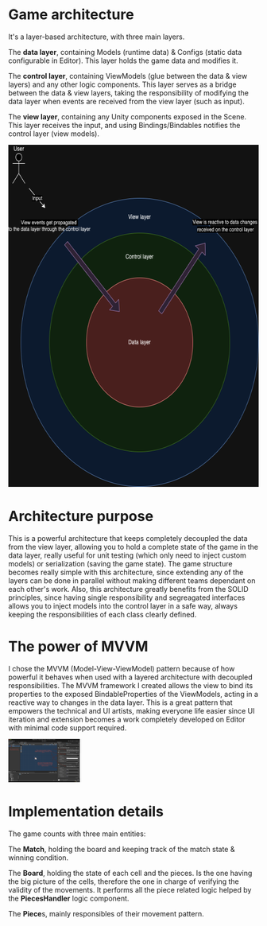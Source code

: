 # Game architecture

It's a layer-based architecture, with three main layers.

The **data layer**, containing Models (runtime data) & Configs (static data configurable in Editor).
This layer holds the game data and modifies it. 

The **control layer**, containing ViewModels (glue between the data & view layers) and any other logic components.
This layer serves as a bridge between the data & view layers, taking the responsibility of modifying the data layer when events are received from the view layer (such as input).

The **view layer**, containing any Unity components exposed in the Scene. This layer receives the input, and using Bindings/Bindables notifies the control layer (view models).

<img width="611" height="688" alt="architecture diagram" src="Documentation/tatedrez-architecture.png">

# Architecture purpose

This is a powerful architecture that keeps completely decoupled the data from the view layer, allowing you to hold a complete state of the game in the data layer, really useful for unit testing (which only need to inject custom models) or serialization (saving the game state). The game structure becomes really simple with this architecture, since extending any of the layers can be done in parallel without making different teams dependant on each other's work. Also, this architecture greatly benefits from the SOLID principles, since having single responsibility and segreagated interfaces allows you to inject models into the control layer in a safe way, always keeping the responsibilities of each class clearly defined.

# The power of MVVM

I chose the MVVM (Model-View-ViewModel) pattern because of how powerful it behaves when used with a layered architecture with decoupled responsibilities. The MVVM framework I created allows the view to bind its properties to the exposed BindableProperties of the ViewModels, acting in a reactive way to changes in the data layer. This is a great pattern that empowers the technical and UI artists, making everyone life easier since UI iteration and extension becomes a work completely developed on Editor with minimal code support required.

<img width="144" alt="inspector" src="Documentation/viewmodel-inspector.png">

# Implementation details

The game counts with three main entities:

The **Match**, holding the board and keeping track of the match state & winning condition.

The **Board**, holding the state of each cell and the pieces. Is the one having the big picture of the cells, therefore the one in charge of verifying the validity of the movements.
It performs all the piece related logic helped by the **PiecesHandler** logic component.

The **Piece**s, mainly responsibles of their movement pattern.
